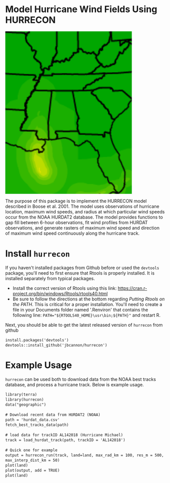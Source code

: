 # Model Hurricane Wind Fields Using HURRECON

<img src=img/katrina.png width=400 align=center><br>

The purpose of this package is to implement the HURRECON model described in Boose et al. 2001. The model uses observations of hurricane location, maximum wind speeds, and radius at which particular wind speeds occur from the NOAA HURDAT2 database. The model provides functions to gap fill between 6-hour observations, fit wind profiles from HURDAT observations, and generate rasters of maximum wind speed and direction of maximum wind speed continuously along the hurricane track. 

# Install `hurrecon`

If you haven't installed packages from Github before or used the `devtools` package, you'll need to first ensure that Rtools is properly installed. It is installed separately from typical packages.

* Install the correct version of Rtools using this link: https://cran.r-project.org/bin/windows/Rtools/rtools40.html
* Be sure to follow the directions at the bottom regarding *Putting Rtools on the PATH*. This is critical for a proper installation. You'll need to create a file in your Documents folder named '.Renviron' that contains the following line: `PATH="${RTOOLS40_HOME}\usr\bin;${PATH}"` and restart R.

Next, you should be able to get the latest released version of `hurrecon` from github

```
install.packages('devtools')
devtools::install_github('jbcannon/hurrecon')
```
# Example Usage

`hurrecon` can be used both to download data from the NOAA best tracks database, and process a hurricane track. Below is example usage.

```
library(terra)
library(hurrecon)
data("geographic")

# Download recent data from HURDAT2 (NOAA)
path = 'hurdat_data.csv'
fetch_best_tracks_data(path)

# load data for trackID AL142018 (Hurricane Michael)
track = load_hurdat_track(path, trackID = 'AL142018')
 
# Quick one for example
output = hurrecon_run(track, land=land, max_rad_km = 100, res_m = 500, max_interp_dist_km = 50)
plot(land)
plot(output, add = TRUE)
plot(land)
```
